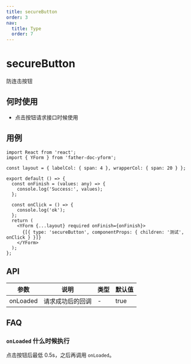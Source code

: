 ```yaml
---
title: secureButton
order: 3
nav:
  title: Type
  order: 7
---
```


# secureButton

防连击按钮

## 何时使用

- 点击按钮请求接口时候使用

## 用例

```tsx
import React from 'react';
import { YForm } from 'father-doc-yform';

const layout = { labelCol: { span: 4 }, wrapperCol: { span: 20 } };

export default () => {
  const onFinish = (values: any) => {
    console.log('Success:', values);
  };

  const onClick = () => {
    console.log('ok');
  };
  return (
    <YForm {...layout} required onFinish={onFinish}>
      {[{ type: 'secureButton', componentProps: { children: '测试', onClick } }]}
    </YForm>
  );
};
```

## API

| 参数     | 说明             | 类型 | 默认值 |
| -------- | ---------------- | ---- | ------ |
| onLoaded | 请求成功后的回调 | -    | true   |

## FAQ

### `onLoaded` 什么时候执行

点击按钮后最低 0.5s，之后再调用 `onLoaded`。
